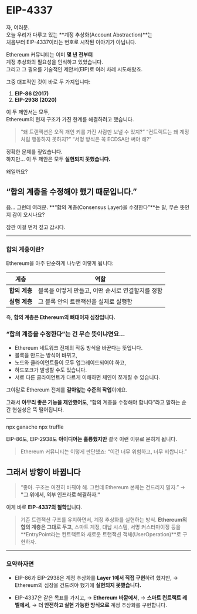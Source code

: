 # EIP-4337

자, 여러분.  
오늘 우리가 다루고 있는 **계정 추상화(Account Abstraction)**는  
처음부터 EIP-4337이라는 번호로 시작된 이야기가 아닙니다.

Ethereum 커뮤니티는 이미 **몇 년 전부터**  
계정 추상화의 필요성을 인식하고 있었습니다.  
그리고 그 필요를 기술적인 제안서(EIP)로 여러 차례 시도해왔죠.

그중 대표적인 것이 바로 두 가지입니다:

1. **EIP-86 (2017)**
2. **EIP-2938 (2020)**

이 두 제안서는 모두,  
Ethereum의 현재 구조가 가진 한계를 해결하려고 했습니다.

> “왜 트랜잭션은 오직 개인 키를 가진 사람만 보낼 수 있지?”
> “컨트랙트는 왜 계정처럼 행동하지 못하지?”
> “서명 방식은 꼭 ECDSA만 써야 해?”

정확한 문제를 짚었습니다.  
하지만… 이 두 제안은 모두 **실현되지 못했습니다.**

왜일까요?

## “합의 계층을 수정해야 했기 때문입니다.”

음… 그런데 여러분.
**“합의 계층(Consensus Layer)을 수정한다”**는 말, 무슨 뜻인지 감이 오시나요?

잠깐 이걸 먼저 짚고 갑시다.

---

### 합의 계층이란?

Ethereum을 아주 단순하게 나누면 이렇게 됩니다:

| 계층          | 역할                                              |
| ------------- | ------------------------------------------------- |
| **합의 계층** | 블록을 어떻게 만들고, 어떤 순서로 연결할지를 정함 |
| **실행 계층** | 그 블록 안의 트랜잭션을 실제로 실행함             |

즉, **합의 계층은 Ethereum의 뼈대이자 심장입니다.**

### “합의 계층을 수정한다”는 건 무슨 뜻이냐면요…

- Ethereum 네트워크 전체의 작동 방식을 바꾼다는 뜻입니다.
- 블록을 만드는 방식이 바뀌고,
- 노드와 클라이언트들이 모두 업그레이드되어야 하고,
- 하드포크가 발생할 수도 있습니다.
- 서로 다른 클라이언트가 다르게 이해하면 체인이 쪼개질 수 있습니다.

그야말로 Ethereum 전체를 **갈아엎는 수준의 작업**이에요.

그래서 **아무리 좋은 기능을 제안했어도**,
“합의 계층을 수정해야 합니다”라고 말하는 순간
현실성은 뚝 떨어집니다.

---
npx ganache 
npx truffle

EIP-86도, EIP-2938도 **아이디어는 훌륭했지만**
결국 이런 이유로 묻히게 됩니다.

> Ethereum 커뮤니티는 이렇게 판단했죠:
> “이건 너무 위험하고, 너무 비쌉니다.”

## 그래서 방향이 바뀝니다

> “좋아. 구조는 여전히 바꿔야 해.
> 그런데 Ethereum 본체는 건드리지 말자.”
> → **"그 위에서, 외부 인프라로 해결하자."**

이게 바로 **EIP-4337의 철학**입니다.

> 기존 트랜잭션 구조를 유지하면서,
> 계정 추상화를 실현하는 방식.
> **Ethereum의 합의 계층은 그대로 두고**,
> 스마트 계정, 대납 시스템, 서명 커스터마이징 등을
> **EntryPoint라는 컨트랙트와 새로운 트랜잭션 객체(UserOperation)**로 구현하자.

---

### 요약하자면

- EIP-86과 EIP-2938은 계정 추상화를 **Layer 1에서 직접 구현**하려 했지만,
  → Ethereum의 심장을 건드려야 했기에 **실현되지 못했습니다.**

- EIP-4337은 같은 목표를 가지고,
  → **Ethereum 바깥에서**,
  → **스마트 컨트랙트 레벨에서**,
  → **더 안전하고 실현 가능한 방식으로** 계정 추상화를 구현합니다.
